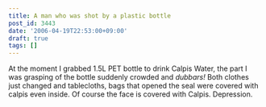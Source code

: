 ```yaml
---
title: A man who was shot by a plastic bottle
post_id: 3443
date: '2006-04-19T22:53:00+09:00'
draft: true
tags: []
---
```


At the moment I grabbed 1.5L PET bottle to drink Calpis Water, the part I was grasping of the bottle suddenly crowded and _dubbars!_ Both clothes just changed and tablecloths, bags that opened the seal were covered with calpis even inside. Of course the face is covered with Calpis. Depression.
